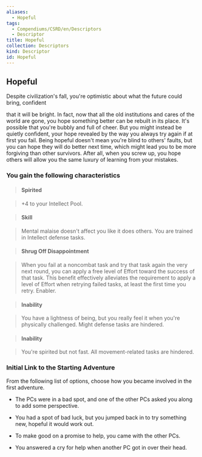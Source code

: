 ```yaml
---
aliases:
  - Hopeful
tags:
  - Compendiums/CSRD/en/Descriptors
  - Descriptor
title: Hopeful
collection: Descriptors
kind: Descriptor
id: Hopeful
---
```

## Hopeful    
Despite civilization's fall, you're optimistic about what the future could bring, confident   
that it will be bright. In fact, now that all the old institutions and cares of the world are gone, you hope something better can be rebuilt in its place. It's possible that you're bubbly and full of cheer. But you might instead be quietly confident, your hope revealed by the way you always try again if at first you fail. Being hopeful doesn't mean you're blind to others' faults, but you can hope they will do better next time, which might lead you to be more forgiving than other survivors. After all, when you screw up, you hope others will allow you the same luxury of learning from your mistakes.  
### You gain the following characteristics    
> #### Spirited  
> +4 to your Intellect Pool.    
  
> #### Skill  
> Mental malaise doesn't affect you like it does others. You are trained in Intellect defense tasks.    
  
> #### Shrug Off Disappointment  
> When you fail at a noncombat task and try that task again the very next round, you can apply a free level of Effort toward the success of that task. This benefit effectively alleviates the requirement to apply a level of Effort when retrying failed tasks, at least the first time you retry. Enabler.    
  
> #### Inability  
> You have a lightness of being, but you really feel it when you're physically challenged. Might defense tasks are hindered.    
  
> #### Inability  
> You're spirited but not fast. All movement-related tasks are hindered.    
  
### Initial Link to the Starting Adventure    
From the following list of options, choose how you became involved in the first adventure.    
- The PCs were in a bad spot, and one of the other PCs asked you along to add some perspective.    
- You had a spot of bad luck, but you jumped back in to try something new, hopeful it would work out.    
- To make good on a promise to help, you came with the other PCs.    
- You answered a cry for help when another PC got in over their head.  
